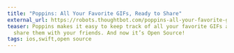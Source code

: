 ```yaml
---
title: "Poppins: All Your Favorite GIFs, Ready to Share"
external_url: https://robots.thoughtbot.com/poppins-all-your-favorite-gifs-ready-to-share
teaser: Poppins makes it easy to keep track of all your favorite GIFs and easily
  share them with your friends. And now it’s Open Source!
tags: ios,swift,open source
---
```

